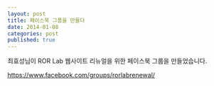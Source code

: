 ```yaml
---
layout: post
title: 페이스북 그룹을 만들다
date: 2014-01-08
categories: post
published: true
---
```


최효성님이 ROR Lab 웹사이트 리뉴얼을 위한 페이스북 그룹을 만들었습니다. 

https://www.facebook.com/groups/rorlabrenewal/
